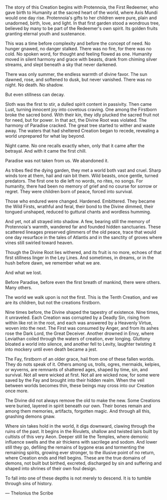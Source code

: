 The story of this Creation begins with Protennoia, the First Redeemer, who gave birth to Humanity at the sacred heart of the world, where Axis Mundi would one day rise. Protennoia's gifts to her children were pure, plain and unadorned, birth, love, and light. In that first garden stood a wondrous tree, believed by many to be part of the Redeemer's own spirit. Its golden fruits granting eternal youth and sustenance.

This was a time before complexity and before the concept of need. No hunger gnawed, no danger stalked. There was no fire, for there was no cold. No spoken word, for thought and feeling flowed as one. Humanity moved in silent harmony and grace with beasts, drank from chiming silver streams, and slept beneath a sky that never darkened.

There was only summer, the endless warmth of divine favor. The sun dawned, rose, and softened to dusk, but never vanished. There was no night. No death. No shadow.

But even stillness can decay.

Sloth was the first to stir, a dulled spirit content in passivity. Then came Lust, turning innocent joy into covetous craving. One among the Firstborn broke the sacred bond. With their kin, they idly plucked the sacred fruit not for need, but for power. In that act, the Divine Root was violated. The harmony of Paradise cracked. The great tree started to wither and waste away. The waters that had sheltered Creation began to recede, revealing a world unprepared for what lay beyond.

Night came. No one recalls exactly when, only that it came after the betrayal. And with it came the first chill.

Paradise was not taken from us. We abandoned it.

As tribes fled the dying garden, they met a world both vast and cruel. Sharp winds tore at them, hail and rain bit them. Wild beasts, once gentle, turned predators. The first one to die left no words, no rites, no songs. For humanity, there had been no memory of grief and no course for sorrow or regret. They were children born of peace, forced into survival.

Those who endured were changed. Hardened. Embittered. They became the Wild Firsts, wrathful and feral, their bond to the Divine dimmed, their tongued unshaped, reduced to guttural chants and wordless humming.

And yet, not all strayed into shadow. A few, bearing still the memory of Protennoia's warmth, wandered far and founded hidden sanctuaries. These scattered lineages preserved glimmers of the old peace, trace that would one day resurface in the tales of Atlantis and in the sanctity of groves where vines still swirled toward heaven.

Though the Divine Root lies withered, and its fruit is no more, echoes of that first stillness linger in the Ley Lines. And sometimes, in dreams, or in the hush before dawn, we remember what we are.

And what we lost.

Before Paradise, before even the first breath of mankind, there were others. Many others.

The world we walk upon is not the first. This is the Tenth Creation, and we are its children, but not the creations firstborn.

Nine times before, the Divine shaped the tapestry of existence. Nine times, it unraveled. Each Creation was corrupted by a Deadly Sin, rising from within like rot in the root, and each was answered by a Heavenly Virtue, woven into the next. The First was consumed by Anger, and from its ashes rose the Dark Lord, the Great Deceiver. Another drowned in Envy, where Leviathan coiled through the waters of creation, ever longing. Gluttony bloated a world into silence, and another fell to Levity, laughter twisting it into mockery until even death became a jest.

The Fay, firstborn of an older grace, hail from one of these fallen worlds. They do nots speak of it. Others among us, trolls, ogres, mermaids, kelpies, or wyverns, are remnants of shattered ages, shaped by time, sin, and survival. Not all were wicked at first. Not all are wicked now, for some were saved by the Fay and brought into their hidden realm. When the veil between worlds becomes thin, these beings may cross into our Creation once more.

The Divine did not always remove the old to make the new. Some Creations were buried, layered in spirit beneath our own. Their bones remain and among them memories, artifacts, forgotten magic. And through all this, gnashing demons gnaw.

Where sin takes hold in the world, it digs downward, clawing through the ruins of the past. It begins in the Rivulets, shallow and twisted lairs built by cultists of this very Aeon. Deeper still lie the Temples, where demonic influence swells and the air thickens with sacrilege and sodom. And lower still they go, defiling the remains of bygone eras and tormenting the remaining spirits, growing ever stronger, to the illusive point of no return, where Creation ends and Hell begins. These are the true domains of demons, not built but birthed, excreted, discharged by sin and suffering and shaped into shrines of their own foul design.

To fall into one of these depths is not merely to descend. It is to tumble through sins of history.

 — Thelonius the Scribe